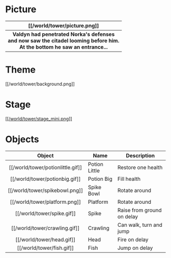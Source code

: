 # Picture
| [[/world/tower/picture.png]] |
| :---: |
| **Valdyn had penetrated Norka's defenses<br/>and now saw the citadel looming before him.<br/>At the bottom he saw an entrance...** |

# Theme
[[/world/tower/background.png]]

# Stage
[[[/world/tower/stage_mini.png]]](https://raw.githubusercontent.com/b3dgs/lionheart-remake/master/lionheart-game/src/main/resources/com/b3dgs/lionheart/levels/tower/stage13.png)

# Objects

| Object | Name | Description |
| :---: | --- | --- |
| [[/world/tower/potionlittle.gif]] | Potion Little | Restore one health |
| [[/world/tower/potionbig.gif]] | Potion Big | Fill health |
| [[/world/tower/spikebowl.png]] | Spike Bowl | Rotate around |
| [[/world/tower/platform.png]] | Platform | Rotate around |
| [[/world/tower/spike.gif]] | Spike | Raise from ground on delay |
| [[/world/tower/crawling.gif]] | Crawling | Can walk, turn and jump |
| [[/world/tower/head.gif]] | Head| Fire on delay |
| [[/world/tower/fish.gif]] | Fish| Jump on delay |